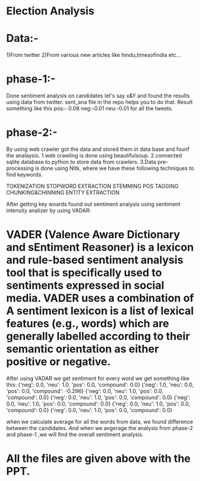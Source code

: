 # Election Analysis

# Data:-

1)From twitter
2)From various new articles like hindu,timesofindia etc...



# phase-1:-



Done sentiment analysis on candidates let's say x&Y and found the results using data from twitter.
sent_ana file in the repo helps you to do that.
Result something like this pos:- 0.08 neg:-0.01 neu:-0.01 for all the tweets.



# phase-2:-



By using web crawler got the data and stored them in data base and founf the analaysis.
1.web crawling is done using beautifulsoup.
2.connected sqlite database to python to store data from crawlers.
3.Data pre-processing is done using Nltk, where we have these following techniques to find keywords.




TOKENIZATION
STOPWORD EXTRACTION
STEMMING
POS TAGGING
CHUNKING&CHINNING
ENTITY EXTRACTION


After getting key woards found out sentiment analysis using sentiment intensity analizer by using VADAR:

# VADER (Valence Aware Dictionary and sEntiment Reasoner) is a lexicon and rule-based sentiment analysis tool that is specifically used to sentiments expressed in social media. VADER uses a combination of A sentiment lexicon is a list of lexical features (e.g., words) which are generally labelled according to their semantic orientation as either positive or negative.





After using VADAR we get sentiment for every word we get something like this:
{'neg': 0.0, 'neu': 1.0, 'pos': 0.0, 'compound': 0.0}
{'neg': 1.0, 'neu': 0.0, 'pos': 0.0, 'compound': -0.296}
{'neg': 0.0, 'neu': 1.0, 'pos': 0.0, 'compound': 0.0}
{'neg': 0.0, 'neu': 1.0, 'pos': 0.0, 'compound': 0.0}
{'neg': 0.0, 'neu': 1.0, 'pos': 0.0, 'compound': 0.0}
{'neg': 0.0, 'neu': 1.0, 'pos': 0.0, 'compound': 0.0}
{'neg': 0.0, 'neu': 1.0, 'pos': 0.0, 'compound': 0.0}




when we calculate average for all the words from data, we found difference between the candidates.
And when we avgerage the analysis from phase-2 and phase-1 ,we will find the overall sentiment analysis.


# All the files are given above with the PPT.







